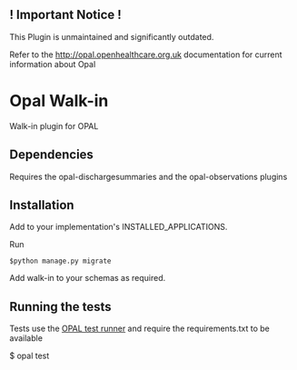 ## ! Important Notice !

This Plugin is unmaintained and significantly outdated.

Refer to the http://opal.openhealthcare.org.uk documentation for current information about Opal


# Opal Walk-in

Walk-in plugin for OPAL

## Dependencies

Requires the opal-dischargesummaries and the opal-observations plugins

## Installation

Add to your implementation's INSTALLED_APPLICATIONS.

Run

    $python manage.py migrate

Add walk-in to your schemas as required.

## Running the tests

Tests use the [OPAL test runner](http://opal.openhealthcare.org.uk/docs/guides/command_line_tool/#test-what) and require the requirements.txt to be available

   $ opal test
